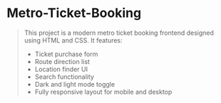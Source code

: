 # Metro-Ticket-Booking
> This project is a modern metro ticket booking frontend designed using HTML and CSS. It features:
>
> * Ticket purchase form
> * Route direction list
> * Location finder UI
> * Search functionality
> * Dark and light mode toggle
> * Fully responsive layout for mobile and desktop


